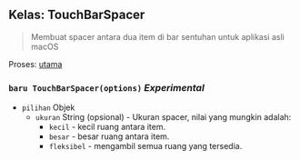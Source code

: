 ## Kelas: TouchBarSpacer

> Membuat spacer antara dua item di bar sentuhan untuk aplikasi asli macOS

Proses: [utama](../tutorial/quick-start.md#main-process)

### `baru TouchBarSpacer(options)` *Experimental*

* `pilihan` Objek 
  * `ukuran` String (opsional) - Ukuran spacer, nilai yang mungkin adalah: 
    * `kecil` - kecil ruang antara item.
    * `besar` - besar ruang antara item.
    * `fleksibel` - mengambil semua ruang yang tersedia.